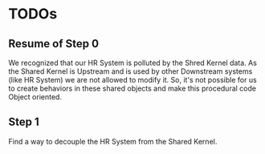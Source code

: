# TODOs

## Resume of Step 0

We recognized that our HR System is polluted by the Shred Kernel data.
As the Shared Kernel is Upstream and is used by other Downstream systems (like HR System) we are not allowed to modify it.
So, it's not possible for us to create behaviors in these shared objects and make this procedural code Object oriented.

## Step 1

Find a way to decouple the HR System from the Shared Kernel.
